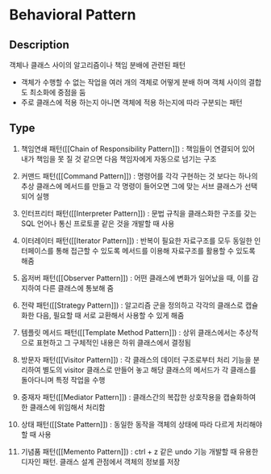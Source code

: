 # Behavioral Pattern

## Description

객체나 클래스 사이의 알고리즘이나 책임 분배에 관련된 패턴

- 객체가 수행할 수 없는 작업을 여러 개의 객체로 어떻게 분배 하며 객체 사이의 결합도 최소화에 중점을 둠
- 주로 클래스에 적용 하는지 아니면 객체에 적용 하는지에 따라 구분되는 패턴

## Type

1. 책임연쇄 패턴([[Chain of Responsibility Pattern]]) : 책임들이 연결되어 있어 내가 책임을 못 질 것 같으면 다음 책임자에게 자동으로 넘기는 구조

2. 커맨드 패턴([[Command Pattern]]) : 명령어를 각각 구현하는 것 보다는 하나의 추상 클래스에 메서드를 만들고 각 명령이 들어오면 그에 맞는 서브 클래스가 선택되어 실행

3. 인터프리터 패턴([[Interpreter Pattern]]) : 문법 규칙을 클래스화한 구조를 갖는 SQL 언어나 통신 프로토콜 같은 것을 개발할 때 사용

4. 이터레이터 패턴([[Iterator Pattern]]) : 반복이 필요한 자료구조를 모두 동일한 인터페이스를 통해 접근할 수 있도록 메서드를 이용해 자료구조를 활용할 수 있도록 해줌

5. 옵저버 패턴([[Observer Pattern]]) : 어떤 클래스에 변화가 일어났을 때, 이를 감지하여 다른 클래스에 통보해 줌

6. 전략 패턴([[Strategy Pattern]]) : 알고리즘 군을 정의하고 각각의 클래스로 캡슐화한 다음, 필요할 때 서로 교환해서 사용할 수 있게 해줌

7. 템플릿 메서드 패턴([[Template Method Pattern]]) : 상위 클래스에서는 추상적으로 표현하고 그 구체적인 내용은 하위 클래스에서 결정됨

8. 방문자 패턴([[Visitor Pattern]]) : 각 클래스의 데이터 구조로부터 처리 기능을 분리하여 별도의 visitor 클래스로 만들어 놓고 해당 클래스의 메서드가 각 클래스를 돌아다니며 특정 작업을 수행

9. 중재자 패턴([[Mediator Pattern]]) : 클래스간의 복잡한 상호작용을 캡슐화하여 한 클래스에 위임해서 처리함

10. 상태 패턴([[State Pattern]]) : 동일한 동작을 객체의 상태에 따라 다르게 처리해야 할 때 사용

11. 기념품 패턴([[Memento Pattern]]) : ctrl + z 같은 undo 기능 개발할 때 유용한 디자인 패턴. 클래스 설계 관점에서 객체의 정보를 저장

